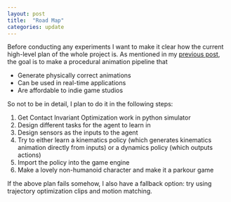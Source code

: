 ```yaml
---
layout: post
title:  "Road Map"
categories: update
---
```

Before conducting any experiments I want to make it clear how the current high-level plan of the whole project is.
As mentioned in my [previous post](2021-1-30-academic-researches.markdown), the goal is to make a procedural animation pipeline that
- Generate physically correct animations
- Can be used in real-time applications
- Are affordable to indie game studios

So not to be in detail, I plan to do it in the following steps:
1. Get Contact Invariant Optimization work in python simulator
2. Design different tasks for the agent to learn in
3. Design sensors as the inputs to the agent
4. Try to either learn a kinematics policy (which generates kinematics animation directly from inputs) or a dynamics policy (which outputs actions)
5. Import the policy into the game engine
6. Make a lovely non-humanoid character and make it a parkour game

If the above plan fails somehow, I also have a fallback option: try using trajectory optimization clips and motion matching.